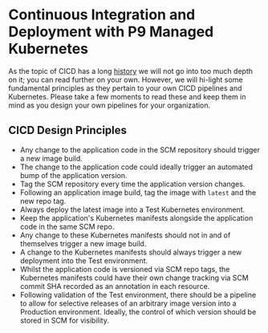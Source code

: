 # Continuous Integration and Deployment with P9 Managed Kubernetes

As the topic of CICD has a long [history](https://martinfowler.com/tags/continuous%20delivery.html)
we will not go into too much depth on it; you can read further on your own. However, we will hi-light
some fundamental principles as they pertain to your own CICD pipelines and Kubernetes. Please take a
few moments to read these and keep them in mind as you design your own pipelines for your organization.

## CICD Design Principles

- Any change to the application code in the SCM repository should trigger a new image build.
- The change to the application code could ideally trigger an automated bump of the application version.
- Tag the SCM repository every time the application version changes.
- Following an application image build, tag the image with `latest` and the new repo tag.
- Always deploy the latest image into a Test Kubernetes environment.
- Keep the application's Kubernetes manifests alongside the application code in the same SCM repo.
- Any change to these Kubernetes manifests should not in and of themselves trigger a new image build.
- A change to the Kubernetes manifests should always trigger a new deployment into the Test environment.
- Whilst the application code is versioned via SCM repo tags, the Kubernetes manifests could have their
own change tracking via SCM commit SHA recorded as an annotation in each resource.
- Following validation of the Test environment, there should be a pipeline to allow for selective
releases of an arbitrary image version into a Production environment. Ideally, the control of which
version should be stored in SCM for visibility.
